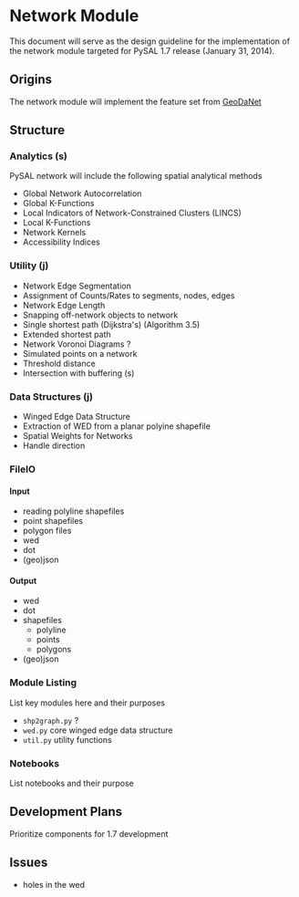 # Network Module

This document will serve as the design guideline for the implementation of the
network module targeted for PySAL 1.7 release (January 31, 2014).

## Origins

The network module will implement the feature set from [GeoDaNet][GeoDaNet]

## Structure

### Analytics (s)

PySAL network will include the following spatial analytical methods

 - Global Network Autocorrelation
 - Global K-Functions
 - Local Indicators of Network-Constrained Clusters (LINCS)
 - Local K-Functions
 - Network Kernels
 - Accessibility Indices

### Utility (j)

 - Network Edge Segmentation
 - Assignment of Counts/Rates to segments, nodes, edges
 - Network Edge Length
 - Snapping off-network objects to network
 - Single shortest path (Dijkstra's) (Algorithm 3.5)
 - Extended shortest path
 - Network Voronoi Diagrams ?
 - Simulated points on a network
 - Threshold distance
 - Intersection with buffering (s)

### Data Structures (j)

 - Winged Edge Data Structure
 - Extraction of WED from a planar polyine shapefile
 - Spatial Weights for Networks
 - Handle direction

### FileIO

#### Input
 - reading polyline shapefiles
 - point shapefiles
 - polygon files
 - wed
 - dot
 - (geo)json

#### Output
 - wed
 - dot
 - shapefiles
 	- polyline
	- points
	- polygons
 - (geo)json

### Module Listing

List key modules here and their purposes

 - `shp2graph.py` ?
 - `wed.py` core winged edge data structure
 - `util.py` utility functions

### Notebooks

List notebooks and their purpose

## Development Plans

Prioritize components for 1.7 development

## Issues

- holes in the wed


[GeoDaNet]: https://geodacenter.asu.edu/drupal_files/Geodanet_Manual_03_2012.pdf
